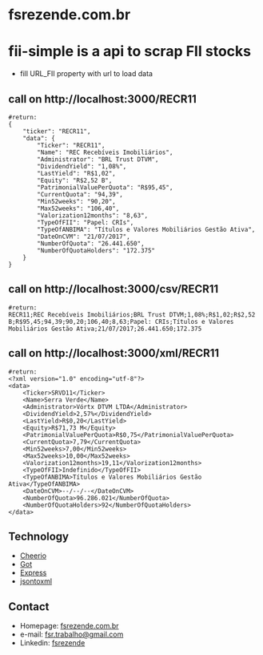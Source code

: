 fsrezende.com.br
======
**fii-simple** is a api to scrap FII stocks
======
* fill URL_FII property with url to load data

## call on http://localhost:3000/RECR11
```
#return: 
{
	"ticker": "RECR11",
	"data": {
		"Ticker": "RECR11",
		"Name": "REC Recebíveis Imobiliários",
		"Administrator": "BRL Trust DTVM",
		"DividendYield": "1,08%",
		"LastYield": "R$1,02",
		"Equity": "R$2,52 B",
		"PatrimonialValuePerQuota": "R$95,45",
		"CurrentQuota": "94,39",
		"Min52weeks": "90,20",
		"Max52weeks": "106,40",
		"Valorization12months": "8,63",
		"TypeOfFII": "Papel: CRIs",
		"TypeOfANBIMA": "Títulos e Valores Mobiliários Gestão Ativa",
		"DateOnCVM": "21/07/2017",
		"NumberOfQuota": "26.441.650",
		"NumberOfQuotaHolders": "172.375"
	}
}
```
## call on http://localhost:3000/csv/RECR11
```
#return: 
RECR11;REC Recebíveis Imobiliários;BRL Trust DTVM;1,08%;R$1,02;R$2,52 B;R$95,45;94,39;90,20;106,40;8,63;Papel: CRIs;Títulos e Valores Mobiliários Gestão Ativa;21/07/2017;26.441.650;172.375
```
## call on http://localhost:3000/xml/RECR11
```
#return: 
<?xml version="1.0" encoding="utf-8"?>
<data>
	<Ticker>SRVD11</Ticker>
	<Name>Serra Verde</Name>
	<Administrator>Vórtx DTVM LTDA</Administrator>
	<DividendYield>2,57%</DividendYield>
	<LastYield>R$0,20</LastYield>
	<Equity>R$71,73 M</Equity>
	<PatrimonialValuePerQuota>R$0,75</PatrimonialValuePerQuota>
	<CurrentQuota>7,79</CurrentQuota>
	<Min52weeks>7,00</Min52weeks>
	<Max52weeks>10,00</Max52weeks>
	<Valorization12months>19,11</Valorization12months>
	<TypeOfFII>Indefinido</TypeOfFII>
	<TypeOfANBIMA>Títulos e Valores Mobiliários Gestão Ativa</TypeOfANBIMA>
	<DateOnCVM>--/--/--</DateOnCVM>
	<NumberOfQuota>96.286.021</NumberOfQuota>
	<NumberOfQuotaHolders>92</NumberOfQuotaHolders>
</data>
```
## Technology
* [Cheerio](https://cheerio.js.org/)
* [Got](https://github.com/sindresorhus/got)
* [Express](https://expressjs.com/)
* [jsontoxml](https://github.com/soldair/node-jsontoxml/)

## Contact
* Homepage: [fsrezende.com.br](https://fsrezende.com.br/)
* e-mail: fsr.trabalho@gmail.com
* Linkedin: [fsrezende](https://www.linkedin.com/in/fsrezende)
